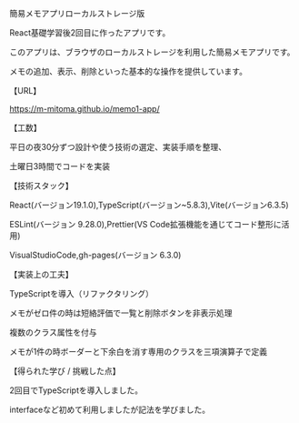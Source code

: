 簡易メモアプリローカルストレージ版

React基礎学習後2回目に作ったアプリです。

このアプリは、ブラウザのローカルストレージを利用した簡易メモアプリです。

メモの追加、表示、削除といった基本的な操作を提供しています。

【URL】

https://m-mitoma.github.io/memo1-app/

【工数】

平日の夜30分ずつ設計や使う技術の選定、実装手順を整理、

土曜日3時間でコードを実装

【技術スタック】

React(バージョン19.1.0),TypeScript(バージョン~5.8.3),Vite(バージョン6.3.5)

ESLint(バージョン 9.28.0),Prettier(VS Code拡張機能を通じてコード整形に活用)

VisualStudioCode,gh-pages(バージョン 6.3.0)

【実装上の工夫】

TypeScriptを導入（リファクタリング）

メモがゼロ件の時は短絡評価で一覧と削除ボタンを非表示処理

複数のクラス属性を付与

メモが1件の時ボーダーと下余白を消す専用のクラスを三項演算子で定義

【得られた学び / 挑戦した点】

2回目でTypeScriptを導入しました。

interfaceなど初めて利用しましたが記法を学びました。